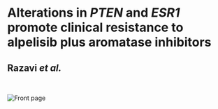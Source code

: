 # Alterations in *PTEN* and *ESR1* promote clinical resistance to alpelisib plus aromatase inhibitors
## Razavi *et al.*

&nbsp;
&nbsp;
&nbsp;

![Front page](https://github.com/ndbrown6/MSK-BYL-NC/blob/master/ext/Alpelisib_AI.png)
